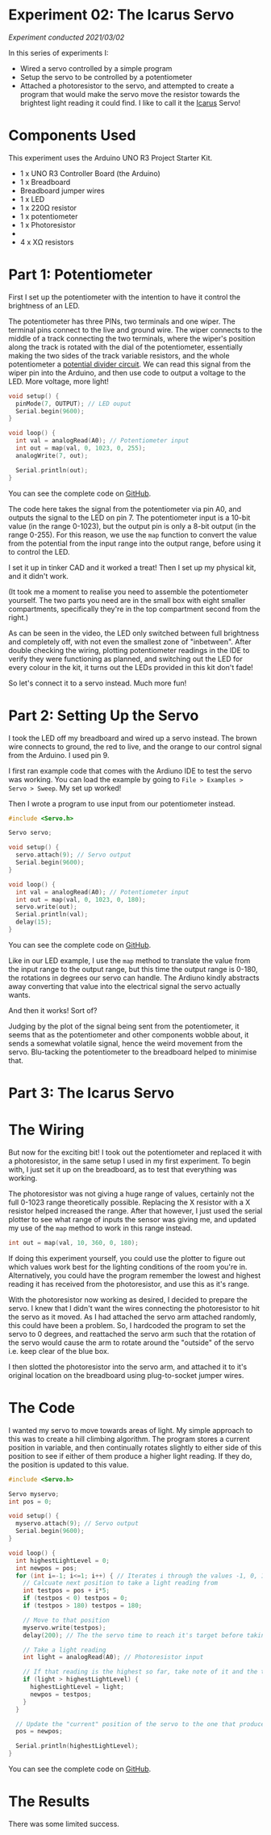 # Experiment 02: The Icarus Servo
*Experiment conducted 2021/03/02*

In this series of experiments I:

* Wired a servo controlled by a simple program
* Setup the servo to be controlled by a potentiometer
* Attached a photoresistor to the servo, and attempted to create a
program that would make the servo move the resistor towards the brightest light reading it could find. I like to call it the [Icarus](https://en.wikipedia.org/wiki/Icarus) Servo!

# Components Used
This experiment uses the Arduino UNO R3 Project Starter Kit.

* 1 x UNO R3 Controller Board (the Arduino)
* 1 x Breadboard
* Breadboard jumper wires
* 1 x LED
* 1 x 220Ω resistor
* 1 x potentiometer
* 1 x Photoresistor
*
* 4 x XΩ resistors

# Part 1: Potentiometer
First I set up the potentiometer with the intention to have it control the brightness of an LED.

The potentiometer has three PINs, two terminals and one wiper. The terminal pins connect to the live and ground wire. The wiper connects to the middle of a track connecting the two terminals, where the wiper's position along the track is rotated with the dial of the potentiometer, essentially making the two sides of the track variable resistors, and the whole potentiometer a [potential divider circuit](@post-link-potential-divier-circuit). We can read this signal from the wiper pin into the Arduino, and then use code to output a voltage to the LED. More voltage, more light!

```C
void setup() {
  pinMode(7, OUTPUT); // LED ouput
  Serial.begin(9600);
}

void loop() {
  int val = analogRead(A0); // Potentiometer input
  int out = map(val, 0, 1023, 0, 255);
  analogWrite(7, out);

  Serial.println(out);
}
```

You can see the complete code on [GitHub](https://github.com/JoshIsAStudent/physical-computing/blob/main/02-the-icarus-servo/02-the-icarus-servo.ino).

The code here takes the signal from the potentiometer via pin A0, and outputs the signal to the LED on pin 7. The potentiometer input is a 10-bit value (in the range 0-1023), but the output pin is only a 8-bit output (in the range 0-255). For this reason, we use the `map` function to convert the value from the potential from the input range into the output range, before using it to control the LED.

I set it up in tinker CAD and it worked a treat! Then I set up my physical kit, and it didn't work.

(It took me a moment to realise you need to assemble the potentiometer yourself. The two parts you need are in the small box with eight smaller compartments, specifically they're in the top compartment second from the right.)

As can be seen in the video, the LED only switched between full brightness and completely off, with not even the smallest zone of "inbetween". After double checking the wiring, plotting potentiometer readings in the IDE to verify they were functioning as planned, and switching out the LED for every colour in the kit, it turns out the LEDs provided in this kit don't fade!

So let's connect it to a servo instead. Much more fun!

# Part 2: Setting Up the Servo

I took the LED off my breadboard and wired up a servo instead. The brown wire connects to ground, the red to live, and the orange to our control signal from the Arduino. I used pin 9.

I first ran example code that comes with the Ardiuno IDE to test the servo was working. You can load the example by going to `File > Examples > Servo > Sweep`. My set up worked!

Then I wrote a program to use input from our potentiometer instead.

```C
#include <Servo.h>

Servo servo;

void setup() {
  servo.attach(9); // Servo output
  Serial.begin(9600);
}

void loop() {
  int val = analogRead(A0); // Potentiometer input
  int out = map(val, 0, 1023, 0, 180);
  servo.write(out);
  Serial.println(val);
  delay(15);
}
```

You can see the complete code on [GitHub](https://github.com/JoshIsAStudent/physical-computing/blob/main/02-the-icarus-servo/02-the-icarus-servo.ino).

Like in our LED example, I use the `map` method to translate the value from the input range to the output range, but this time the output range is 0-180, the rotations in degrees our servo can handle. The Ardiuno kindly abstracts away converting that value into the electrical signal the servo actually wants.

And then it works! Sort of?

Judging by the plot of the signal being sent from the potentiometer, it seems that as the potentiometer and other components wobble about, it sends a somewhat volatile signal, hence the weird movement from the servo. Blu-tacking the potentiometer to the breadboard helped to minimise that.

# Part 3: The Icarus Servo

# The Wiring
But now for the exciting bit! I took out the potentiometer and replaced it with a photoresistor, in the same setup I used in my first experiment. To begin with, I just set it up on the breadboard, as to test that everything was working.

The photoresistor was not giving a huge range of values, certainly not the full 0-1023 range theoretically possible. Replacing the X resistor with a X resistor helped increased the range. After that however, I just used the serial plotter to see what range of inputs the sensor was giving me, and updated my use of the `map` method to work in this range instead.

```C
int out = map(val, 10, 360, 0, 180);
```

If doing this experiment yourself, you could use the plotter to figure out which values work best for the lighting conditions of the room you're in. Alternatively, you could have the program remember the lowest and highest reading it has received from the photoresistor, and use this as it's range.

With the photoresistor now working as desired, I decided to prepare the servo. I knew that I didn't want the wires connecting the photoresistor to hit the servo as it moved. As I had attached the servo arm attached randomly, this could have been a problem. So, I hardcoded the program to set the servo to 0 degrees, and reattached the servo arm such that the rotation of the servo would cause the arm to rotate around the "outside" of the servo i.e. keep clear of the blue box.

I then slotted the photoresistor into the servo arm, and attached it to it's original location on the breadboard using plug-to-socket jumper wires.

# The Code
I wanted my servo to move towards areas of light. My simple approach to this was to create a hill climbing algorithm. The program stores a current position in variable, and then continually rotates slightly to either side of this position to see if either of them produce a higher light reading. If they do, the position is updated to this value.

```C
#include <Servo.h>

Servo myservo;
int pos = 0;

void setup() {
  myservo.attach(9); // Servo output
  Serial.begin(9600);
}

void loop() {
  int highestLightLevel = 0;
  int newpos = pos;
  for (int i=-1; i<=1; i++) { // Iterates i through the values -1, 0, 1 - corresponding to "left", "centre", and "right"
    // Calcuate next position to take a light reading from
    int testpos = pos + i*5;
    if (testpos < 0) testpos = 0;
    if (testpos > 180) testpos = 180;

    // Move to that position
    myservo.write(testpos);
    delay(200); // The the servo time to reach it's target before taking a light reading

    // Take a light reading
    int light = analogRead(A0); // Photoresistor input

    // If that reading is the highest so far, take note of it and the tested position
    if (light > highestLightLevel) {
      highestLightLevel = light;
      newpos = testpos;
    }
  }

  // Update the "current" position of the servo to the one that produced the highest light reading
  pos = newpos;

  Serial.println(highestLightLevel);
}
```

You can see the complete code on [GitHub](https://github.com/JoshIsAStudent/physical-computing/blob/main/02-the-icarus-servo/02-the-icarus-servo.ino).

# The Results
There was some limited success.

